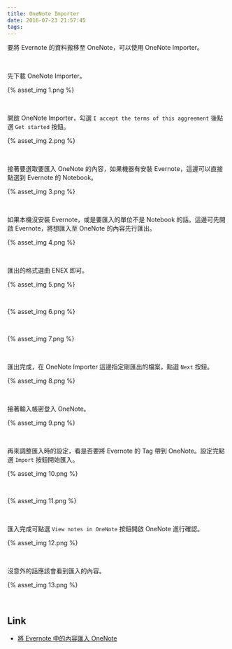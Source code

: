 ```yaml
---
title: OneNote Importer
date: 2016-07-23 21:57:45
tags:
---
```


要將 Evernote 的資料搬移至 OneNote，可以使用 OneNote Importer。  

<!-- More -->

<br/>


先下載 OneNote Importer。  

{% asset_img 1.png %}

<br/>


開啟 OneNote Importer，勾選 `I accept the terms of this aggreement` 後點選 `Get started` 按鈕。  

{% asset_img 2.png %}

<br/>


接著要選取要匯入 OneNote 的內容，如果機器有安裝 Evernote，這邊可以直接點選到 Evernote 的 Notebook。

{% asset_img 3.png %}

<br/>


如果本機沒安裝 Evernote，或是要匯入的單位不是 Notebook 的話。這邊可先開啟 Evernote，將想匯入至 OneNote 的內容先行匯出。  

{% asset_img 4.png %}

<br/>


匯出的格式選曲 ENEX 即可。  

{% asset_img 5.png %}

<br/>


{% asset_img 6.png %}

<br/>


{% asset_img 7.png %}

<br/>


匯出完成，在 OneNote Importer 這邊指定剛匯出的檔案，點選 `Next` 按鈕。  

{% asset_img 8.png %}

<br/>


接著輸入帳密登入 OneNote。  

{% asset_img 9.png %}

<br/>


再來調整匯入時的設定，看是否要將 Evernote 的 Tag 帶到 OneNote。設定完點選 `Import` 按鈕開始匯入。  

{% asset_img 10.png %}

<br/>


{% asset_img 11.png %}

<br/>


匯入完成可點選 `View notes in OneNote` 按鈕開啟 OneNote 進行確認。  

{% asset_img 12.png %}

<br/>


沒意外的話應該會看到匯入的內容。  

{% asset_img 13.png %}

<br/>


Link
----
* [將 Evernote 中的內容匯入 OneNote](https://www.onenote.com/import-evernote-to-onenote)
